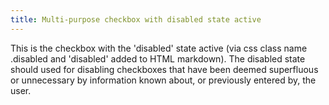 ```yaml
---
title: Multi-purpose checkbox with disabled state active
---
```


This is the checkbox with the 'disabled' state active (via css class name .disabled and 'disabled' added to HTML markdown). The disabled state should used for disabling checkboxes that have been deemed superfluous or unnecessary by information known about, or previously entered by, the user.